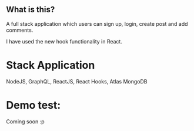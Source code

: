 ## What is this?

A full stack application which users can sign up, login, create post and add comments.

I have used the new hook functionality in React.

# Stack Application

NodeJS, GraphQL, ReactJS, React Hooks, Atlas MongoDB

# Demo test:

Coming soon :p
